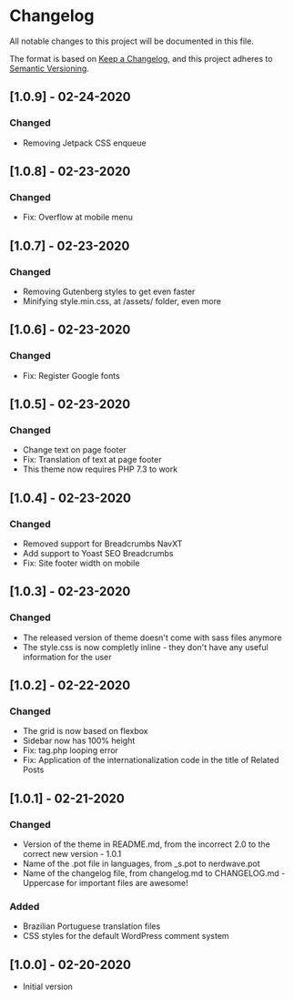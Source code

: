 # Changelog
All notable changes to this project will be documented in this file.

The format is based on [Keep a Changelog](https://keepachangelog.com/en/1.0.0/),
and this project adheres to [Semantic Versioning](https://semver.org/spec/v2.0.0.html).

## [1.0.9] - 02-24-2020
### Changed
- Removing Jetpack CSS enqueue

## [1.0.8] - 02-23-2020
### Changed
- Fix: Overflow at mobile menu

## [1.0.7] - 02-23-2020
### Changed
- Removing Gutenberg styles to get even faster
- Minifying style.min.css, at /assets/ folder, even more

## [1.0.6] - 02-23-2020
### Changed
- Fix: Register Google fonts

## [1.0.5] - 02-23-2020
### Changed
- Change text on page footer
- Fix: Translation of text at page footer
- This theme now requires PHP 7.3 to work

## [1.0.4] - 02-23-2020
### Changed
- Removed support for Breadcrumbs NavXT
- Add support to Yoast SEO Breadcrumbs
- Fix: Site footer width on mobile

## [1.0.3] - 02-23-2020
### Changed
- The released version of theme doesn't come with sass files anymore
- The style.css is now completly inline - they don't have any useful information for the user

## [1.0.2] - 02-22-2020
### Changed
- The grid is now based on flexbox
- Sidebar now has 100% height
- Fix: tag.php looping error
- Fix: Application of the internationalization code in the title of Related Posts

## [1.0.1] - 02-21-2020
### Changed
- Version of the theme in README.md, from the incorrect 2.0 to the correct new version - 1.0.1
- Name of the .pot file in languages, from _s.pot to nerdwave.pot
- Name of the changelog file, from changelog.md to CHANGELOG.md - Uppercase for important files are awesome!

### Added
- Brazilian Portuguese translation files
- CSS styles for the default WordPress comment system

## [1.0.0] - 02-20-2020
- Initial version